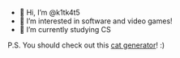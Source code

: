 - 👋 Hi, I’m @k1tk4t5
- 👀 I’m interested in software and video games!
- 🌱 I’m currently studying CS

P.S. You should check out this [cat generator](https://k1tk4t5.github.io/venuscats/)! :)

<!---
k1tk4t5/k1tk4t5 is a ✨ special ✨ repository because its `README.md` (this file) appears on your GitHub profile.
You can click the Preview link to take a look at your changes.
--->
